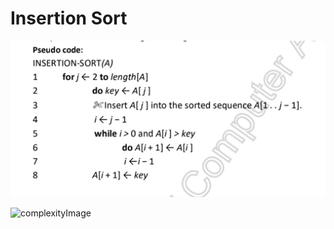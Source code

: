 # Insertion Sort
![insertion_sort_image](image.png)

![complexityImage](https://logicmojo.com/assets/dist/new_pages/images/Insertsort2.png)
